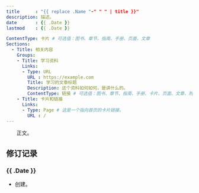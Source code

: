 ```yaml
---
title      : "{{ replace .Name "-" " " | title }}"
description: 描述。
date       : {{ .Date }}
lastmod    : {{ .Date }}

ContentType: 卡片 # 可选值：图书、章节、指南、手册、页面、文章
Sections:
  - Title: 相关内容
    Groups:
    - Title: 学习资料
      Links:
      - Type: URL
        URL : https://example.com
        Title: 学习的文章标题
        Description: 这个资料如何如何，是讲什么的。
        ContentType: 链接 # 可选值：图书、章节、指南、手册、卡片、页面、文章、附件、文件、终结点
    - Title: 卡片和链接
      Links:
      - Type: Page # 这是一个指向首页的卡片链接。
        URL : /
---
```


　　正文。

## 修订记录
### {{ .Date }}
* 创建。